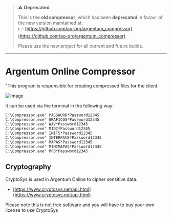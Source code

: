 > ⚠️ **Deprecated**  
>
> This is the **old compressor**, which has been **deprecated** in favour of the new version maintained at:  
> 👉 [https://github.com/ao-org/argentum_compressor](https://github.com/ao-org/argentum_compressor)
>
> Please use the new project for all current and future builds.

----

# Argentum Online Compressor

"This program is responsible for creating compressed files for the client.

![image](https://github.com/ao-org/argentum20-compressor/assets/5874806/7c312a51-0c3a-46c5-bd45-135af281ee13)

It can be used via the terminal in the following way:

```
C:\Compressor.exe" PASSWORD*Password12345 
C:\Compressor.exe" GRAFICOS*Password12345 
C:\Compressor.exe" WAV*Password12345 
C:\Compressor.exe" MIDI*Password12345 
C:\Compressor.exe" INITS*Password12345 
C:\Compressor.exe" INTERFACE*Password12345 
C:\Compressor.exe" MAPAS*Password12345 
C:\Compressor.exe" MINIMAPAS*Password12345
C:\Compressor.exe" MP3*Password12345 
```

## Cryptography
CryptoSys is used in Argentum Online to cipher sensitive data.

- [https://www.cryptosys.net/api.html](https://www.cryptosys.net/api.html)

Please note this is not free software and you will have to buy your own license to use CryptoSys
